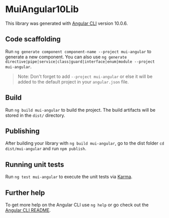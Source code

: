 # MuiAngular10Lib

This library was generated with [Angular CLI](https://github.com/angular/angular-cli) version 10.0.6.

## Code scaffolding

Run `ng generate component component-name --project mui-angular` to generate a new component. You can also use `ng generate directive|pipe|service|class|guard|interface|enum|module --project mui-angular`.
> Note: Don't forget to add `--project mui-angular` or else it will be added to the default project in your `angular.json` file. 

## Build

Run `ng build mui-angular` to build the project. The build artifacts will be stored in the `dist/` directory.

## Publishing

After building your library with `ng build mui-angular`, go to the dist folder `cd dist/mui-angular` and run `npm publish`.

## Running unit tests

Run `ng test mui-angular` to execute the unit tests via [Karma](https://karma-runner.github.io).

## Further help

To get more help on the Angular CLI use `ng help` or go check out the [Angular CLI README](https://github.com/angular/angular-cli/blob/master/README.md).
